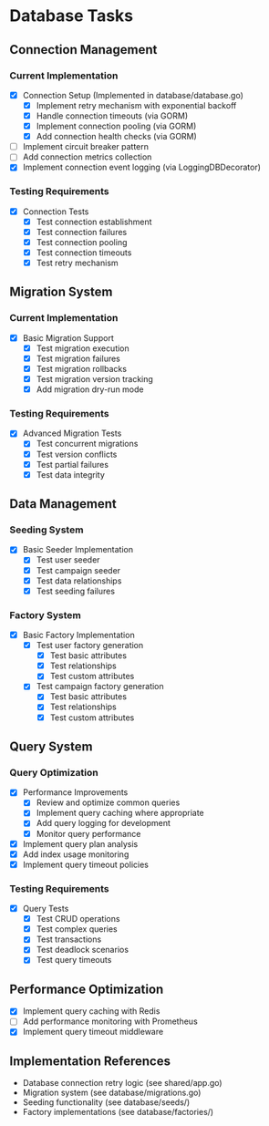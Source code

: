 # Database Tasks

## Connection Management
### Current Implementation
- [x] Connection Setup (Implemented in database/database.go)
  - [x] Implement retry mechanism with exponential backoff
  - [x] Handle connection timeouts (via GORM)
  - [x] Implement connection pooling (via GORM)
  - [x] Add connection health checks (via GORM)
- [ ] Implement circuit breaker pattern
- [ ] Add connection metrics collection
- [x] Implement connection event logging (via LoggingDBDecorator)

### Testing Requirements
- [x] Connection Tests
  - [x] Test connection establishment
  - [x] Test connection failures
  - [x] Test connection pooling
  - [x] Test connection timeouts
  - [x] Test retry mechanism

## Migration System
### Current Implementation
- [x] Basic Migration Support
  - [x] Test migration execution
  - [x] Test migration failures
  - [x] Test migration rollbacks
  - [x] Test migration version tracking
  - [x] Add migration dry-run mode

### Testing Requirements
- [x] Advanced Migration Tests
  - [x] Test concurrent migrations
  - [x] Test version conflicts
  - [x] Test partial failures
  - [x] Test data integrity

## Data Management
### Seeding System
- [x] Basic Seeder Implementation
  - [x] Test user seeder
  - [x] Test campaign seeder
  - [x] Test data relationships
  - [x] Test seeding failures

### Factory System
- [x] Basic Factory Implementation
  - [x] Test user factory generation
    - [x] Test basic attributes
    - [x] Test relationships
    - [x] Test custom attributes
  - [x] Test campaign factory generation
    - [x] Test basic attributes
    - [x] Test relationships
    - [x] Test custom attributes

## Query System
### Query Optimization
- [x] Performance Improvements
  - [x] Review and optimize common queries
  - [x] Implement query caching where appropriate
  - [x] Add query logging for development
  - [x] Monitor query performance
- [x] Implement query plan analysis
- [x] Add index usage monitoring
- [x] Implement query timeout policies

### Testing Requirements
- [x] Query Tests
  - [x] Test CRUD operations
  - [x] Test complex queries
  - [x] Test transactions
  - [x] Test deadlock scenarios
  - [x] Test query timeouts

## Performance Optimization
- [x] Implement query caching with Redis
- [ ] Add performance monitoring with Prometheus
- [x] Implement query timeout middleware

## Implementation References
- Database connection retry logic (see shared/app.go)
- Migration system (see database/migrations.go)
- Seeding functionality (see database/seeds/)
- Factory implementations (see database/factories/)

